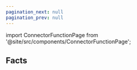 ```yaml
---
pagination_next: null
pagination_prev: null
---
```


import ConnectorFunctionPage from '@site/src/components/ConnectorFunctionPage';

## Facts

<ConnectorFunctionPage jsonFilePath="/salesforce/update_record.json" />